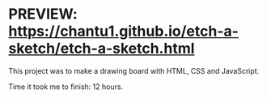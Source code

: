 # PREVIEW: https://chantu1.github.io/etch-a-sketch/etch-a-sketch.html

This project was to make a drawing board with HTML, CSS and JavaScript.

Time it took me to finish: 12 hours.
